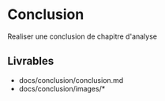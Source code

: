 # Conclusion
Realiser une conclusion de chapitre d'analyse

## Livrables
- docs/conclusion/conclusion.md
- docs/conclusion/images/*